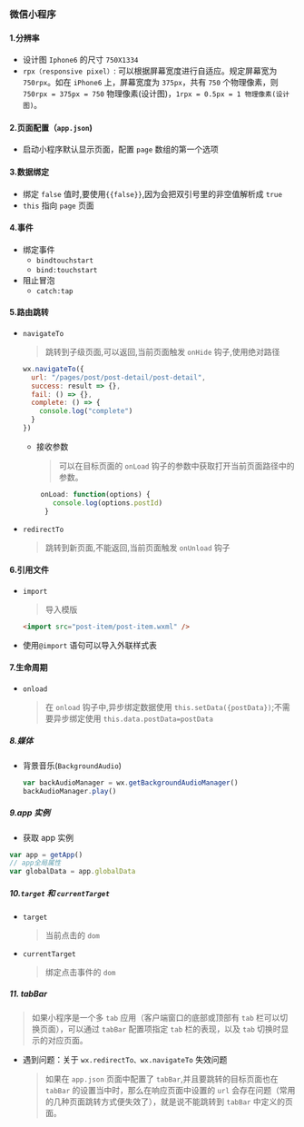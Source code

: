 ### 微信小程序

#### 1.分辨率

- 设计图 `Iphone6` 的尺寸 `750X1334`
- `rpx（responsive pixel）`: 可以根据屏幕宽度进行自适应。规定屏幕宽为 `750rpx`。如在 `iPhone6` 上，屏幕宽度为 `375px`，共有 `750` 个物理像素，则 `750rpx = 375px = 750` 物理像素(设计图)，`1rpx = 0.5px = 1 物理像素(设计图)`。

#### 2.页面配置（`app.json`)

- 启动小程序默认显示页面，配置 `page` 数组的第一个选项

#### 3.数据绑定

- 绑定 `false` 值时,要使用`{{false}}`,因为会把双引号里的非空值解析成 `true`
- `this` 指向 `page` 页面

#### 4.事件

- 绑定事件
  - `bindtouchstart`
  - `bind:touchstart`
- 阻止冒泡
  - `catch:tap`

#### 5.路由跳转

- `navigateTo`
  > 跳转到子级页面,可以返回,当前页面触发 `onHide` 钩子,使用绝对路径
  ```javascript
  wx.navigateTo({
    url: "/pages/post/post-detail/post-detail",
    success: result => {},
    fail: () => {},
    complete: () => {
      console.log("complete")
    }
  })
  ```
  - 接收参数
    > 可以在目标页面的 `onLoad` 钩子的参数中获取打开当前页面路径中的参数。
    ```javascript
     onLoad: function(options) {
        console.log(options.postId)
      }
    ```
- `redirectTo`
  > 跳转到新页面,不能返回,当前页面触发 `onUnload` 钩子

#### 6.引用文件

- `import`
  > 导入模版
  ```html
  <import src="post-item/post-item.wxml" />
  ```
- 使用`@import` 语句可以导入外联样式表

#### 7.生命周期

- `onload`
  > 在 `onload` 钩子中,异步绑定数据使用 `this.setData({postData})`;不需要异步绑定使用 `this.data.postData=postData`

##### 8.媒体

- 背景音乐(`BackgroundAudio`)
  ```javascript
  var backAudioManager = wx.getBackgroundAudioManager()
  backAudioManager.play()
  ```

##### 9.app 实例

- 获取 app 实例

```javascript
var app = getApp()
// app全局属性
var globalData = app.globalData
```

##### 10.`target` 和 `currentTarget`

- `target`
  > 当前点击的 `dom`
- `currentTarget`
  > 绑定点击事件的 `dom`

##### 11. tabBar

> 如果小程序是一个多 `tab` 应用（客户端窗口的底部或顶部有 `tab` 栏可以切换页面），可以通过 `tabBar` 配置项指定 `tab` 栏的表现，以及 `tab` 切换时显示的对应页面。

- 遇到问题：关于 `wx.redirectTo、wx.navigateTo` 失效问题
  > 如果在 `app.json` 页面中配置了 `tabBar`,并且要跳转的目标页面也在 `tabBar` 的设置当中时，那么在响应页面中设置的 `url` 会存在问题（常用的几种页面跳转方式便失效了），就是说不能跳转到 `tabBar` 中定义的页面。

